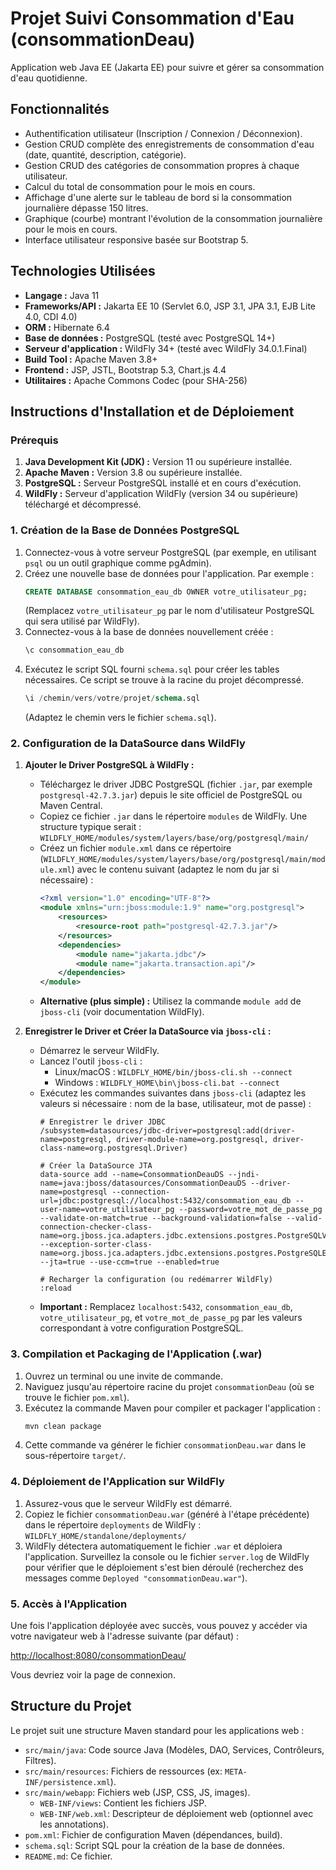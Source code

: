 # Projet Suivi Consommation d'Eau (consommationDeau)

Application web Java EE (Jakarta EE) pour suivre et gérer sa consommation d'eau quotidienne.

## Fonctionnalités

*   Authentification utilisateur (Inscription / Connexion / Déconnexion).
*   Gestion CRUD complète des enregistrements de consommation d'eau (date, quantité, description, catégorie).
*   Gestion CRUD des catégories de consommation propres à chaque utilisateur.
*   Calcul du total de consommation pour le mois en cours.
*   Affichage d'une alerte sur le tableau de bord si la consommation journalière dépasse 150 litres.
*   Graphique (courbe) montrant l'évolution de la consommation journalière pour le mois en cours.
*   Interface utilisateur responsive basée sur Bootstrap 5.

## Technologies Utilisées

*   **Langage :** Java 11
*   **Frameworks/API :** Jakarta EE 10 (Servlet 6.0, JSP 3.1, JPA 3.1, EJB Lite 4.0, CDI 4.0)
*   **ORM :** Hibernate 6.4
*   **Base de données :** PostgreSQL (testé avec PostgreSQL 14+)
*   **Serveur d'application :** WildFly 34+ (testé avec WildFly 34.0.1.Final)
*   **Build Tool :** Apache Maven 3.8+
*   **Frontend :** JSP, JSTL, Bootstrap 5.3, Chart.js 4.4
*   **Utilitaires :** Apache Commons Codec (pour SHA-256)

## Instructions d'Installation et de Déploiement

### Prérequis

1.  **Java Development Kit (JDK) :** Version 11 ou supérieure installée.
2.  **Apache Maven :** Version 3.8 ou supérieure installée.
3.  **PostgreSQL :** Serveur PostgreSQL installé et en cours d'exécution.
4.  **WildFly :** Serveur d'application WildFly (version 34 ou supérieure) téléchargé et décompressé.

### 1. Création de la Base de Données PostgreSQL

1.  Connectez-vous à votre serveur PostgreSQL (par exemple, en utilisant `psql` ou un outil graphique comme pgAdmin).
2.  Créez une nouvelle base de données pour l'application. Par exemple :
    ```sql
    CREATE DATABASE consommation_eau_db OWNER votre_utilisateur_pg;
    ```
    (Remplacez `votre_utilisateur_pg` par le nom d'utilisateur PostgreSQL qui sera utilisé par WildFly).
3.  Connectez-vous à la base de données nouvellement créée :
    ```sql
    \c consommation_eau_db
    ```
4.  Exécutez le script SQL fourni `schema.sql` pour créer les tables nécessaires. Ce script se trouve à la racine du projet décompressé.
    ```sql
    \i /chemin/vers/votre/projet/schema.sql
    ```
    (Adaptez le chemin vers le fichier `schema.sql`).

### 2. Configuration de la DataSource dans WildFly

1.  **Ajouter le Driver PostgreSQL à WildFly :**
    *   Téléchargez le driver JDBC PostgreSQL (fichier `.jar`, par exemple `postgresql-42.7.3.jar`) depuis le site officiel de PostgreSQL ou Maven Central.
    *   Copiez ce fichier `.jar` dans le répertoire `modules` de WildFly. Une structure typique serait :
        `WILDFLY_HOME/modules/system/layers/base/org/postgresql/main/`
    *   Créez un fichier `module.xml` dans ce répertoire (`WILDFLY_HOME/modules/system/layers/base/org/postgresql/main/module.xml`) avec le contenu suivant (adaptez le nom du jar si nécessaire) :
        ```xml
        <?xml version="1.0" encoding="UTF-8"?>
        <module xmlns="urn:jboss:module:1.9" name="org.postgresql">
            <resources>
                <resource-root path="postgresql-42.7.3.jar"/>
            </resources>
            <dependencies>
                <module name="jakarta.jdbc"/>
                <module name="jakarta.transaction.api"/>
            </dependencies>
        </module>
        ```
    *   **Alternative (plus simple) :** Utilisez la commande `module add` de `jboss-cli` (voir documentation WildFly).

2.  **Enregistrer le Driver et Créer la DataSource via `jboss-cli` :**
    *   Démarrez le serveur WildFly.
    *   Lancez l'outil `jboss-cli` :
        *   Linux/macOS : `WILDFLY_HOME/bin/jboss-cli.sh --connect`
        *   Windows : `WILDFLY_HOME\bin\jboss-cli.bat --connect`
    *   Exécutez les commandes suivantes dans `jboss-cli` (adaptez les valeurs si nécessaire : nom de la base, utilisateur, mot de passe) :
        ```cli
        # Enregistrer le driver JDBC
        /subsystem=datasources/jdbc-driver=postgresql:add(driver-name=postgresql, driver-module-name=org.postgresql, driver-class-name=org.postgresql.Driver)

        # Créer la DataSource JTA
        data-source add --name=ConsommationDeauDS --jndi-name=java:jboss/datasources/ConsommationDeauDS --driver-name=postgresql --connection-url=jdbc:postgresql://localhost:5432/consommation_eau_db --user-name=votre_utilisateur_pg --password=votre_mot_de_passe_pg --validate-on-match=true --background-validation=false --valid-connection-checker-class-name=org.jboss.jca.adapters.jdbc.extensions.postgres.PostgreSQLValidConnectionChecker --exception-sorter-class-name=org.jboss.jca.adapters.jdbc.extensions.postgres.PostgreSQLExceptionSorter --jta=true --use-ccm=true --enabled=true

        # Recharger la configuration (ou redémarrer WildFly)
        :reload
        ```
    *   **Important :** Remplacez `localhost:5432`, `consommation_eau_db`, `votre_utilisateur_pg`, et `votre_mot_de_passe_pg` par les valeurs correspondant à votre configuration PostgreSQL.

### 3. Compilation et Packaging de l'Application (.war)

1.  Ouvrez un terminal ou une invite de commande.
2.  Naviguez jusqu'au répertoire racine du projet `consommationDeau` (où se trouve le fichier `pom.xml`).
3.  Exécutez la commande Maven pour compiler et packager l'application :
    ```bash
    mvn clean package
    ```
4.  Cette commande va générer le fichier `consommationDeau.war` dans le sous-répertoire `target/`.

### 4. Déploiement de l'Application sur WildFly

1.  Assurez-vous que le serveur WildFly est démarré.
2.  Copiez le fichier `consommationDeau.war` (généré à l'étape précédente) dans le répertoire `deployments` de WildFly :
    `WILDFLY_HOME/standalone/deployments/`
3.  WildFly détectera automatiquement le fichier `.war` et déploiera l'application. Surveillez la console ou le fichier `server.log` de WildFly pour vérifier que le déploiement s'est bien déroulé (recherchez des messages comme `Deployed "consommationDeau.war"`).

### 5. Accès à l'Application

Une fois l'application déployée avec succès, vous pouvez y accéder via votre navigateur web à l'adresse suivante (par défaut) :

[http://localhost:8080/consommationDeau/](http://localhost:8080/consommationDeau/)

Vous devriez voir la page de connexion.

## Structure du Projet

Le projet suit une structure Maven standard pour les applications web :

*   `src/main/java`: Code source Java (Modèles, DAO, Services, Contrôleurs, Filtres).
*   `src/main/resources`: Fichiers de ressources (ex: `META-INF/persistence.xml`).
*   `src/main/webapp`: Fichiers web (JSP, CSS, JS, images).
    *   `WEB-INF/views`: Contient les fichiers JSP.
    *   `WEB-INF/web.xml`: Descripteur de déploiement web (optionnel avec les annotations).
*   `pom.xml`: Fichier de configuration Maven (dépendances, build).
*   `schema.sql`: Script SQL pour la création de la base de données.
*   `README.md`: Ce fichier.



